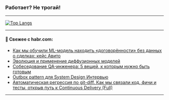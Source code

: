 ### Работает? Не трогай!

---
<!--
#### 🛠️ Technical stack:

![Java](https://img.shields.io/badge/Java-informational?logo=Oracle&style=flat&logoColor=white&color=FF4500)
![Kotlin](https://img.shields.io/badge/Kotlin-informational?logo=Kotlin&style=flat&logoColor=white&color=774D97)
![TS](https://img.shields.io/badge/TypeScript-informational?logo=typeScript&style=flat&logoColor=black&color=017acc)
![Python](https://img.shields.io/badge/Python-informational?logo=Python&style=flat&logoColor=black&color=ffdd54) <br>
![Spring](https://img.shields.io/badge/Spring-informational?logo=Spring&style=flat&logoColor=white&color=6DB33F) 
![SpringBoot](https://img.shields.io/badge/SpringBoot-informational?logo=SpringBoot&style=flat&logoColor=white&color=6DB33F)
![Nest](https://img.shields.io/badge/NestJS-informational?logo=NestJS&style=flat&logoColor=white&color=E0234E) 
![NodeJS](https://img.shields.io/badge/NodeJS-informational?logo=node.js&style=flat&logoColor=white&color=70A760)<br>
![PostgreSQL](https://img.shields.io/badge/PostgreSQL-informational?logo=PostgreSQL&style=flat&logoColor=white&color=DAA520)
![MongoDB](https://img.shields.io/badge/MongoDB-informational?logo=MongoDB&style=flat&logoColor=white&color=870000)
![Apache](https://img.shields.io/badge/Apache-informational?logo=apache&style=flat&logoColor=white&color=f74e28)

___ 
-->

<!--- #### 🛠️ : --->

[![Top Langs](https://github-readme-stats-82jvfl3w3-advtsettinggmailcoms-projects.vercel.app/api/top-langs/?username=zloylis&langs_count=10&hide_title=true&title_color=e6edf3&size_weight=0.5&count_weight=0.5&layout=compact&hide_progress=true&hide_border=true&theme=dracula&hide=css,makefile,cmake)](https://github.com/zloylis)

<!---


####  :octocat:&nbsp;&nbsp; Статистика:

![GitHub stats](https://github-readme-stats-u2qms2cxw-advtsettinggmailcoms-projects.vercel.app/api?username=zloylis&show_icons=true&hide_border=true&theme=dracula&title_color=e6edf3&include_all_commits=true&count_private=true&hide_rank=false&hide_title=true&rank_icon=github)
-->
---

#### 💬 Свежее с habr.com:

<!-- BLOG-POST-LIST:START -->
- [Как мы обучили ML-модель находить «договорённости» без данных о сделках: кейс Авито](https://habr.com/ru/companies/avito/articles/961988/?utm_source=habrahabr&utm_medium=rss&utm_campaign=961988)
- [Эволюция и применение диффузионных моделей](https://habr.com/ru/articles/962176/?utm_source=habrahabr&utm_medium=rss&utm_campaign=962176)
- [Собеседование QA-инженера: 5 вещей, к которым нужно быть готовым](https://habr.com/ru/companies/yandex_praktikum/articles/958734/?utm_source=habrahabr&utm_medium=rss&utm_campaign=958734)
- [Outbox pattern для System Design Интервью](https://habr.com/ru/articles/962286/?utm_source=habrahabr&utm_medium=rss&utm_campaign=962286)
- [Автоматическая регрессия по git-diff. Как мы связали код, фичи и тесты, открыв путь к Continuous Delivery &lpar;Full&rpar;](https://habr.com/ru/articles/962330/?utm_source=habrahabr&utm_medium=rss&utm_campaign=962330)
<!-- BLOG-POST-LIST:END -->

---
